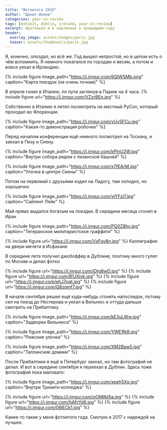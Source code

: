 ```yaml
---
title: "Фотоитоги 2016"
author: "Данил Инеев"
categories: year-in-review
tags: [exhibit, dublin, ireland, year-in-review]
excerpt: Кратенько и в картинках о прошедшем году
header:
  overlay_image: assets/images/paris.jpg
  teaser: assets/thumbnails/paris.jpg
---
```

Я, конечно, опоздал, но всё же. Год вышел непростой, но в целом есть о чём вспомнить. Я немного покатался по городам и весям, а потом и вовсе уехал в Ирландию.

{% include figure image_path="https://i.imgur.com/6QIWSMb.png" caption="Карта поездок (не очень точная)" %}

В апреле гонял в Италию, по пути заглянув в Париж на 4 часа.
{% include figure url="https://i.imgur.com/VZzrBEn.jpg" %}

Собственно в Италию я летел посмотреть на местный PyCon, который проходил во Флоренции. 

{% include figure image_path="https://i.imgur.com/vUvSFCu.jpg" caption="Какая-то демонстрация робочих" %}

Перед началом конференции ещё немного посмотрел на Тоскану, и заехал в Пизу и Сиену. 

{% include figure image_path="https://i.imgur.com/kPInU2W.jpg" caption="Внутри собора рядом с пизанской башней" %}

{% include figure image_path="https://i.imgur.com/x7fEArM.jpg" caption="Улочка в центре Сиены" %}

Потом на первомай с друзьями ездил на Ладогу, там холодно, но хорошечно

{% include figure image_path="https://i.imgur.com/vIYFzi7.jpg" caption="Сайлент Лейк" %}

Май прямо выдался богатым на поездки. В середине месяца сгонял в Иран

{% include figure image_path="https://i.imgur.com/PQ0Z8hv.jpg" caption="Тегеранское милитаристское граффити" %}

{% include figure url="https://i.imgur.com/VxFqv8n.jpg" %}
Каллиграфия на двери мечети в Исфахане

В середине лета получил джобоффер в Дублине, поэтому много гулял по Москве и делал фотки

{% include figure url="https://i.imgur.com/jDtg8wD.jpg" %}
{% include figure url="https://i.imgur.com/B1JXjvk.jpg" %}
{% include figure url="https://i.imgur.com/ehJ7oqt.jpg" %}
{% include figure url="https://i.imgur.com/Q8zqmf7.jpg" %}

В начале сентября решил ещё куда-нибудь сгонять напоследок, потому сел на поезд до Нестерова и уехал в Вильнюс и оттуда дальше смотреть на Прибалтику

{% include figure image_path="https://i.imgur.com/kE3uLWw.jpg" caption="Задворки Вильнюса" %}

{% include figure image_path="https://i.imgur.com/YWE1fkR.jpg" caption="Рижские улочки" %}

{% include figure image_path="https://i.imgur.com/XM2Baw5.jpg" caption="Таллинские домики" %}

После Прибалтики я ещё в Петербург заехал, но там фотографий не делал. И вот в середине сентября я переехал в Дублин. Здесь тоже фотографий пока маловато:

{% include figure image_path="https://i.imgur.com/xpeh5Xq.jpg" caption="Внутри Тринити колледжа" %}

{% include figure url="https://i.imgur.com/oONMd5a.jpg" %}
{% include figure url="https://i.imgur.com/hAfcYd6.jpg" %}
{% include figure url="https://i.imgur.com/06lECk1.jpg" %}

Какие-то такие у меня фотоитоги года. Смотрю в 2017 с надеждой на лучшее.
